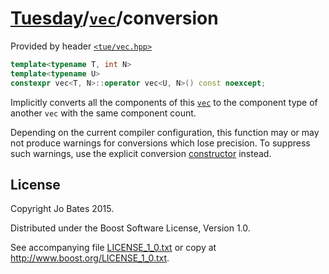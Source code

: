 [Tuesday](../../../README.md)/[`vec`](../../headers/vec.md)/conversion
======================================================================
Provided by header [`<tue/vec.hpp>`](../../headers/vec.md)

```c++
template<typename T, int N>
template<typename U>
constexpr vec<T, N>::operator vec<U, N>() const noexcept;
```

Implicitly converts all the components of this [`vec`](../../headers/vec.md) to
the component type of another `vec` with the same component count.

Depending on the current compiler configuration, this function may or may not
produce warnings for conversions which lose precision. To suppress such
warnings, use the explicit conversion [constructor](constructor.md) instead.

License
-------
Copyright Jo Bates 2015.

Distributed under the Boost Software License, Version 1.0.

See accompanying file [LICENSE_1_0.txt](../../../LICENSE_1_0.txt) or copy at
http://www.boost.org/LICENSE_1_0.txt.
